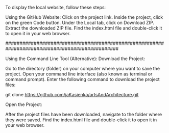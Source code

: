 To display the local website, follow these steps:

Using the GitHub Website:
Click on the project link.
Inside the project, click on the green Code button.
Under the Local tab, click on Download ZIP.
Extract the downloaded ZIP file.
Find the index.html file and double-click it to open it in your web browser.

################################################################################################

Using the Command Line Tool (Alternative):
Download the Project:

Go to the directory (folder) on your computer where you want to save the project.
Open your command line interface (also known as terminal or command prompt).
Enter the following command to download the project files:

git clone https://github.com/jaKasienka/artsAndArchitecture.git

Open the Project:

After the project files have been downloaded, navigate to the folder where they were saved.
Find the index.html file and double-click it to open it in your web browser.
